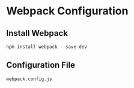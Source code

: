 # Webpack Configuration

## Install Webpack

    npm install webpack --save-dev

## Configuration File

    webpack.config.js

